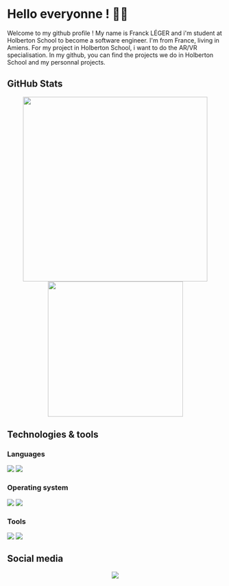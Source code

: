 # Hello everyonne ! :raising_hand_man:

Welcome to my github profile ! My name is Franck LÉGER and i'm student at Holberton School to become a software engineer.
I'm from France, living in Amiens.
For my project in Holberton School, i want to do the AR/VR specialisation.
In my github, you can find the projects we do in Holberton School and my personnal projects.

## GitHub Stats

<p align="center">
<td><img width="430" src="https://github-readme-stats.vercel.app/api?username=falendrac&theme=dark&show_icons=true&hide=stars" /></td>
<td><img width="315" src="https://github-readme-stats.vercel.app/api/top-langs/?username=falendrac&langs_count=8&theme=dark&show_icons=true&hide=stars" /></td>
</p>

## Technologies & tools

### Languages

![](https://img.shields.io/badge/Language-C-informational?style=plastic&logo=C&logoColor0a83f4&color=blue)
![](https://img.shields.io/badge/Language-Python-informational?style=plastic&logo=python&logoColor0a83f4&color=blue)

### Operating system

![](https://img.shields.io/badge/OS-Linux-informational?style=plastic&logo=Linux&logoColor0a83f4&color=blueviolet)
![](https://img.shields.io/badge/OS-Windows-informational?style=plastic&logo=Windows&logoColor0a83f4&color=blueviolet)

### Tools

![](https://img.shields.io/badge/Tool-VSCode-informational?style=plastic&logo=visualstudio&logoColor0a83f4&color=green)
![](https://img.shields.io/badge/Tool-Vagrant-informational?style=plastic&logo=Vagrant&logoColor0a83f4&color=green)

## Social media

<p align="center">
<a href="https://www.linkedin.com/in/franck-leger-430213210/"> <img src="https://img.shields.io/badge/LinkedIn-0077B5?style=for-the-badge&logo=linkedin&logoColor=white" /> </a>
</p>